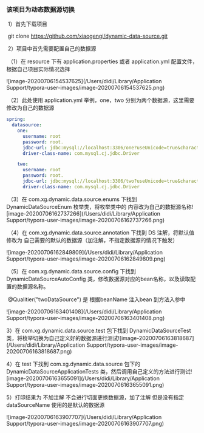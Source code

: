 ### 该项目为动态数据源切换

​	1）首先下载项目

​			git clone https://github.com/xiaogengi/dynamic-data-source.git

​	2）项目中首先需要配置自己的数据源

​			（1）在 resource 下有 application.properties 或者 application.yml 配置文件，根据自己项目实际情况选择

![image-20200706154537625](/Users/didi/Library/Application Support/typora-user-images/image-20200706154537625.png)

​			（2）此处使用 application.yml 举例，one，two 分别为两个数据源，这里需要修改为自己的数据源

```yml
spring:
  datasource:
    one:
      username: root
      password: root.
      jdbc-url: jdbc:mysql://localhost:3306/one?useUnicode=true&characterEncoding=utf-8&useSSL=true&serverTimezone=UTC
      driver-class-name: com.mysql.cj.jdbc.Driver

    two:
      username: root
      password: root.
      jdbc-url: jdbc:mysql://localhost:3306/two?useUnicode=true&characterEncoding=utf-8&useSSL=true&serverTimezone=UTC
      driver-class-name: com.mysql.cj.jdbc.Driver
```

​			（3）在 com.xg.dynamic.data.source.enums 下找到 DynamicDataSourceEnum 枚举类，将枚举类中的 内容改为自己的数据源名称![image-20200706162737266](/Users/didi/Library/Application Support/typora-user-images/image-20200706162737266.png)

​		（4）在 com.xg.dynamic.data.source.annotation 下找到 DS 注解，将默认值修改为 自己需要的默认的数据源（加注解，不指定数据源的情况下触发）

![image-20200706162849809](/Users/didi/Library/Application Support/typora-user-images/image-20200706162849809.png)

​		（5）在 com.xg.dynamic.data.source.config 下找到 DynamicDataSourceAutoConfig 类，修改数据源对应的bean名称，以及读取配置的数据源名称。

​			@Qualitier("twoDataSource") 是 根据beanName 注入bean 到方法入参中

![image-20200706163401408](/Users/didi/Library/Application Support/typora-user-images/image-20200706163401408.png)

3）在 com.xg.dynamic.data.source.test 包下找到 DynamicDataSourceTest 类，将枚举切换为自己定义好的数据源进行测试![image-20200706163818687](/Users/didi/Library/Application Support/typora-user-images/image-20200706163818687.png)

4）在 test 下找到 com.xg.dynamic.data.source 包下的 DynamicDataSourceApplicationTests 类，然后调用自己定义的方法进行测试![image-20200706163655091](/Users/didi/Library/Application Support/typora-user-images/image-20200706163655091.png)

5）打印结果为 不加注解 不会进行切面更换数据源，加了注解 但是没有指定 dataSourceName 使用的是默认的数据源

![image-20200706163907707](/Users/didi/Library/Application Support/typora-user-images/image-20200706163907707.png)

